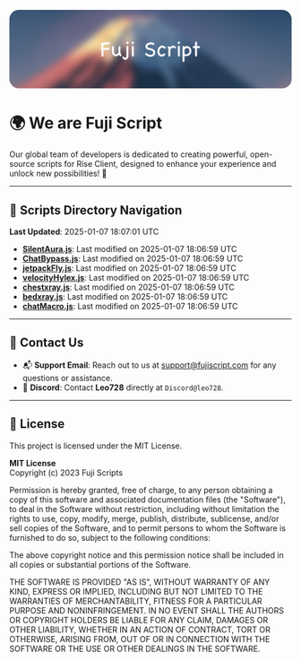 ![Banner](.github/b.webp)

# 🌍 **We are Fuji Script**

Our global team of developers is dedicated to creating powerful, open-source scripts for Rise Client, designed to enhance your experience and unlock new possibilities! 🌟

---
<!-- SCRIPTS_NAVIGATION_START -->
## 📂 **Scripts Directory Navigation**

**Last Updated**: 2025-01-07 18:07:01 UTC

- **[SilentAura.js](scripts/SilentAura.js)**: Last modified on 2025-01-07 18:06:59 UTC
- **[ChatBypass.js](scripts/ChatBypass.js)**: Last modified on 2025-01-07 18:06:59 UTC
- **[jetpackFly.js](scripts/jetpackFly.js)**: Last modified on 2025-01-07 18:06:59 UTC
- **[velocityHylex.js](scripts/velocityHylex.js)**: Last modified on 2025-01-07 18:06:59 UTC
- **[chestxray.js](scripts/chestxray.js)**: Last modified on 2025-01-07 18:06:59 UTC
- **[bedxray.js](scripts/bedxray.js)**: Last modified on 2025-01-07 18:06:59 UTC
- **[chatMacro.js](scripts/chatMacro.js)**: Last modified on 2025-01-07 18:06:59 UTC

<!-- SCRIPTS_NAVIGATION_END -->

---

## 💬 **Contact Us**  
- 📬 **Support Email**: Reach out to us at [support@fujiscript.com](mailto:support@fujiscript.com) for any questions or assistance.  
- 💬 **Discord**: Contact **Leo728** directly at `Discord@leo728`.

---

## 📜 **License**

This project is licensed under the MIT License.  

**MIT License**  
Copyright (c) 2023 Fuji Scripts  

Permission is hereby granted, free of charge, to any person obtaining a copy of this software and associated documentation files (the "Software"), to deal in the Software without restriction, including without limitation the rights to use, copy, modify, merge, publish, distribute, sublicense, and/or sell copies of the Software, and to permit persons to whom the Software is furnished to do so, subject to the following conditions:  

The above copyright notice and this permission notice shall be included in all copies or substantial portions of the Software.  

THE SOFTWARE IS PROVIDED "AS IS", WITHOUT WARRANTY OF ANY KIND, EXPRESS OR IMPLIED, INCLUDING BUT NOT LIMITED TO THE WARRANTIES OF MERCHANTABILITY, FITNESS FOR A PARTICULAR PURPOSE AND NONINFRINGEMENT. IN NO EVENT SHALL THE AUTHORS OR COPYRIGHT HOLDERS BE LIABLE FOR ANY CLAIM, DAMAGES OR OTHER LIABILITY, WHETHER IN AN ACTION OF CONTRACT, TORT OR OTHERWISE, ARISING FROM, OUT OF OR IN CONNECTION WITH THE SOFTWARE OR THE USE OR OTHER DEALINGS IN THE SOFTWARE.  
